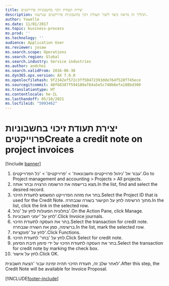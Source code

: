 ```yaml
---
title: יצירת תעודת זיכוי בחשבוניות פרוייקטים
description: תהליך זה מראה כיצד ליצור תעודת זיכוי בחשבוניות פרוייקטים שנרשמו.
author: Yowelle
ms.date: 11/01/2017
ms.topic: business-process
ms.prod: ''
ms.technology: ''
audience: Application User
ms.reviewer: josaw
ms.search.scope: Operations
ms.search.region: Global
ms.search.industry: Service industries
ms.author: andchoi
ms.search.validFrom: 2016-06-30
ms.dyn365.ops.version: AX 7.0.0
ms.openlocfilehash: 9f2342ef572c3ff50472393dde764f528f745ece
ms.sourcegitcommit: 40f68387f594180af64a5e5c748b6efa188bd300
ms.translationtype: HT
ms.contentlocale: he-IL
ms.lasthandoff: 05/10/2021
ms.locfileid: "5993462"
---
```

# <a name="create-a-credit-note-on-project-invoices"></a><span data-ttu-id="7915c-103">יצירת תעודת זיכוי בחשבוניות פרוייקטים</span><span class="sxs-lookup"><span data-stu-id="7915c-103">Create a credit note on project invoices</span></span>

[!include [banner](../../includes/banner.md)]

1. <span data-ttu-id="7915c-104">עבור אל 'ניהול פרוייקטים וחשבונאות' > 'פרוייקטים' > 'כל הפרוייקטים'.</span><span class="sxs-lookup"><span data-stu-id="7915c-104">Go to Project management and accounting > Projects > All projects.</span></span> 
2. <span data-ttu-id="7915c-105">מצא ברישמה את הרשומה הרצויה ובחר אותה.</span><span class="sxs-lookup"><span data-stu-id="7915c-105">In the list, find and select the desired record.</span></span> 
3. <span data-ttu-id="7915c-106">בחר את מזהה הפרוייקט המשמש לתעודת הזיכוי.</span><span class="sxs-lookup"><span data-stu-id="7915c-106">Select the Project ID that is used for the Credit Note.</span></span> <span data-ttu-id="7915c-107">מתוך הרשימה לחץ על הקישור בשורה שנבחרה.</span><span class="sxs-lookup"><span data-stu-id="7915c-107">In the list, click the link in the selected row.</span></span> 
4. <span data-ttu-id="7915c-108">בחלונית הפעולות לחץ על 'נהל'.</span><span class="sxs-lookup"><span data-stu-id="7915c-108">On the Action Pane, click Manage.</span></span> 
5. <span data-ttu-id="7915c-109">לחץ על 'יומני חשבוניות'.</span><span class="sxs-lookup"><span data-stu-id="7915c-109">Click Invoice journals.</span></span> 
6. <span data-ttu-id="7915c-110">בחר את העסקה לתעודת הזיכוי.</span><span class="sxs-lookup"><span data-stu-id="7915c-110">Select the transaction for credit note.</span></span> <span data-ttu-id="7915c-111">ברשימה, סמן את השורה שנבחרה.</span><span class="sxs-lookup"><span data-stu-id="7915c-111">In the list, mark the selected row.</span></span> 
7. <span data-ttu-id="7915c-112">לחץ על 'פונקציות'.</span><span class="sxs-lookup"><span data-stu-id="7915c-112">Click Functions.</span></span> 
8. <span data-ttu-id="7915c-113">לחץ על 'בחר' לתעודת הזיכוי.</span><span class="sxs-lookup"><span data-stu-id="7915c-113">Click Select for credit note.</span></span> 
9. <span data-ttu-id="7915c-114">בחר את העסקה לתעודת הזיכוי על ידי סימון תיבת הסימון.</span><span class="sxs-lookup"><span data-stu-id="7915c-114">Select the transaction for credit note by marking the check box.</span></span>
10. <span data-ttu-id="7915c-115">לחץ על אישור.</span><span class="sxs-lookup"><span data-stu-id="7915c-115">Click OK.</span></span> 

<span data-ttu-id="7915c-116">לאחר שלב זה, תעודת הזיכוי תהיה זמינה עבור 'הצעת חשבונית'.</span><span class="sxs-lookup"><span data-stu-id="7915c-116">After this step, the Credit Note will be available for Invoice Proposal.</span></span>


[!INCLUDE[footer-include](../../includes/footer-banner.md)]
